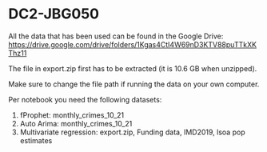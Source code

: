 # DC2-JBG050

All the data that has been used can be found in the Google Drive: https://drive.google.com/drive/folders/1Kgas4CtI4W69nD3KTV88puTTkXKThz11

The file in export.zip first has to be extracted (it is 10.6 GB when unzipped).

Make sure to change the file path if running the data on your own computer.

Per notebook you need the following datasets: 
1. fProphet: monthly_crimes_10_21
2. Auto Arima: monthly_crimes_10_21
3. Multivariate regression: export.zip, Funding data, IMD2019, lsoa pop estimates



